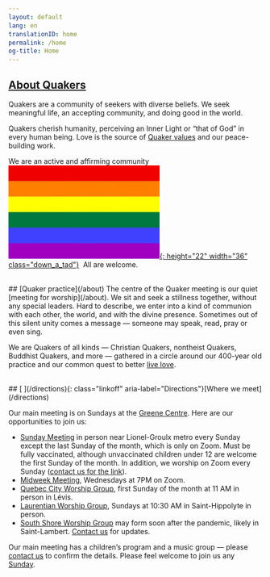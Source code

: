 ```yaml
---
layout: default
lang: en
translationID: home
permalink: /home
og-title: Home
---
```

## [About Quakers](/intro)

Quakers are a community of seekers with diverse beliefs. We seek meaningful life, an accepting community, and doing good in the world. 

Quakers cherish humanity, perceiving an Inner Light or “that of God” in every human being. Love is the source of [Quaker values](/testimonies) and our peace-building work.

We are an active and affirming community &nbsp;[![Rainbow flag](/assets/images/Rainbow-Flag.jpg){: height="22" width="36" class="down_a_tad"}](/intro)&nbsp; All are welcome.

<br>
## [Quaker practice](/about)
The centre of the Quaker meeting is our quiet [meeting for worship](/about). We sit and seek a stillness together, without any special leaders. Hard to describe, we enter into a kind of communion with each other, the world, and with the divine presence. Sometimes out of this silent unity comes a message — someone may speak, read, pray or even sing.

We are Quakers of all kinds — Christian Quakers, nontheist Quakers, Buddhist Quakers, and more — gathered in a circle around our 400-year old practice and our common quest to better [live love](/intro).

<br>
## [<i class="fas fa-map-marker-alt fa-fw color-1-dark-text"></i> ](/directions){: class="linkoff" aria-label="Directions"}[Where we meet](/directions)

Our main meeting is on Sundays at the [Greene Centre](/directions). Here are our opportunities to join us: 
* [Sunday Meeting](/directions) in person near Lionel-Groulx metro every Sunday except the last Sunday of the month, which is only on Zoom. Must be fully vaccinated, although unvaccinated children under 12 are welcome the first Sunday of the month. In addition, we worship on Zoom every Sunday ([contact us for the link](/contact)).
* [Midweek Meeting](/midweek), Wednesdays at 7PM on Zoom.
* [Quebec City Worship Group](/quebec), first Sunday of the month at 11 AM in person in Lévis.
* [Laurentian Worship Group](/laurentians), Sundays at 10:30 AM in Saint-Hippolyte in person.
* [South Shore Worship Group](/south_shore) may form soon after the pandemic, likely in Saint-Lambert. [Contact us](/contact) for updates.

Our main meeting has a children’s program and a music group — please [contact us](/contact) to confirm the details. Please feel welcome to join us any [Sunday](/directions).
